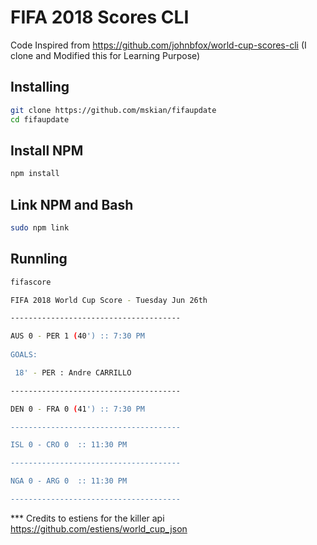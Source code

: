 # FIFA 2018 Scores CLI

Code Inspired from https://github.com/johnbfox/world-cup-scores-cli (I clone and Modified this for Learning Purpose)

## Installing

```sh
git clone https://github.com/mskian/fifaupdate
cd fifaupdate
```

## Install NPM

```sh
npm install
```

## Link NPM and Bash

```sh
sudo npm link
```

## Runnling

```sh
fifascore
```

```sh
FIFA 2018 World Cup Score - Tuesday Jun 26th

--------------------------------------

AUS 0 - PER 1 (40') :: 7:30 PM
 
GOALS:

 18' - PER : Andre CARRILLO

--------------------------------------

DEN 0 - FRA 0 (41') :: 7:30 PM

--------------------------------------

ISL 0 - CRO 0  :: 11:30 PM

--------------------------------------

NGA 0 - ARG 0  :: 11:30 PM

--------------------------------------
```

*** Credits to estiens for the killer api
https://github.com/estiens/world_cup_json
